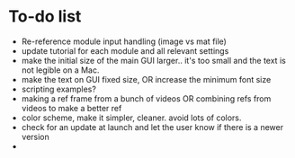 # To-do list

* Re-reference module input handling (image vs mat file) 
* update tutorial for each module and all relevant settings 
* make the initial size of the main GUI larger.. it's too small and the text is not legible on a Mac. 
* make the text on GUI fixed size, OR increase the minimum font size 
* scripting examples?  
* making a ref frame from a bunch of videos OR combining refs from videos to make a better ref 
* color scheme, make it simpler, cleaner. avoid lots of colors. 
* check for an update at launch and let the user know if there is a newer version 
* 